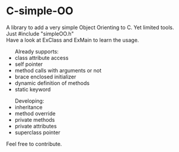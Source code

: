 C-simple-OO
===========

A library to add a very simple Object Orienting to C. Yet limited tools. <br>
Just #include "simpleOO.h" <br>
Have a look at ExClass and ExMain to learn the usage. <br>
<ul>
  Already supports:
  <li> class attribute access </li>
  <li> self pointer </li>
  <li> method calls with arguments or not </li>
  <li> brace enclosed initializer </li>
  <li> dynamic definition of methods </li>
  <li> static keyword </li>
</ul>

<ul>
  Developing:
  <li> inheritance </li>
  <li> method override </li>
  <li> private methods </li>
  <li> private attributes </li>
  <li> superclass pointer </li>
</ul>

Feel free to contribute.
